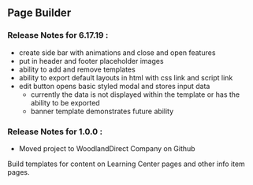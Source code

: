 ## Page Builder

### Release Notes for 6.17.19 : 
* create side bar with animations and close and open features
* put in header and footer placeholder images 
* ability to add and remove templates
* ability to export default layouts in html with css link and script link
* edit button opens basic styled modal and stores input data
  * currently the data is not displayed within the template or has the ability to be exported
  * banner template demonstrates future ability
  
### Release Notes for 1.0.0 :
* Moved project to WoodlandDirect Company on Github

Build templates for content on Learning Center pages and other info item pages.
